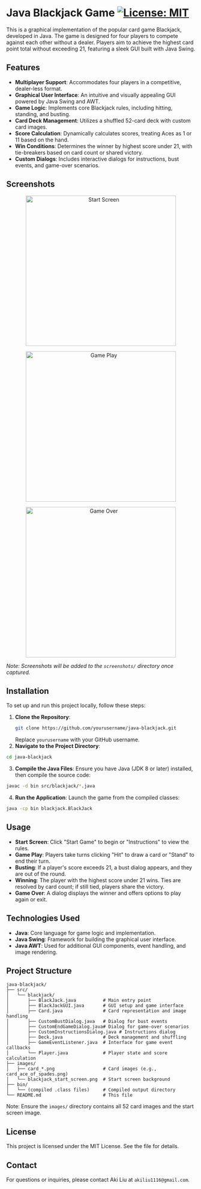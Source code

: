 # Java Blackjack Game [![License: MIT](https://img.shields.io/badge/License-MIT-yellow.svg)](LICENSE)

This is a graphical implementation of the popular card game Blackjack, developed in Java. The game is designed for four players to compete against each other without a dealer. Players aim to achieve the highest card point total without exceeding 21, featuring a sleek GUI built with Java Swing.

## Features

- **Multiplayer Support**: Accommodates four players in a competitive, dealer-less format.
- **Graphical User Interface**: An intuitive and visually appealing GUI powered by Java Swing and AWT.
- **Game Logic**: Implements core Blackjack rules, including hitting, standing, and busting.
- **Card Deck Management**: Utilizes a shuffled 52-card deck with custom card images.
- **Score Calculation**: Dynamically calculates scores, treating Aces as 1 or 11 based on the hand.
- **Win Conditions**: Determines the winner by highest score under 21, with tie-breakers based on card count or shared victory.
- **Custom Dialogs**: Includes interactive dialogs for instructions, bust events, and game-over scenarios.

## Screenshots

<p align="center">
  <img src="https://github.com/user-attachments/assets/aa3f6fca-7e98-4824-8fae-528b6e207ad5" alt="Start Screen" width="400"/>
</p>

<p align="center">
  <img src="https://github.com/user-attachments/assets/df8313ed-8f67-466b-8145-d848c427d7dc" alt="Game Play" width="400"/>
</p>

<p align="center">
  <img src="https://github.com/user-attachments/assets/ea8a5862-6370-499f-a911-19bce716c4b0" alt="Game Over" width="400"/>
</p>


*Note: Screenshots will be added to the `screenshots/` directory once captured.*

## Installation

To set up and run this project locally, follow these steps:

1. **Clone the Repository**:
   ```bash
   git clone https://github.com/yourusername/java-blackjack.git
   ```
   Replace `yourusername` with your GitHub username.
2. **Navigate to the Project Directory**:
  ```bash
  cd java-blackjack
  ```
3. **Compile the Java Files**: Ensure you have Java (JDK 8 or later) installed, then compile the source code:
  ```bash
  javac -d bin src/blackjack/*.java
  ```
4. **Run the Application**: Launch the game from the compiled classes:
  ```bash
  java -cp bin blackjack.BlackJack
  ```

## Usage
- **Start Screen**: Click "Start Game" to begin or "Instructions" to view the rules.
- **Game Play**: Players take turns clicking "Hit" to draw a card or "Stand" to end their turn.
- **Busting**: If a player's score exceeds 21, a bust dialog appears, and they are out of the round.
- **Winning**: The player with the highest score under 21 wins. Ties are resolved by card count; if still tied, players share the victory.
- **Game Over**: A dialog displays the winner and offers options to play again or exit.

## Technologies Used
- **Java**: Core language for game logic and implementation.
- **Java Swing**: Framework for building the graphical user interface.
- **Java AWT**: Used for additional GUI components, event handling, and image rendering.

## Project Structure
```text
java-blackjack/
├── src/
│   └── blackjack/
│       ├── BlackJack.java          # Main entry point
│       ├── BlackJackGUI.java       # GUI setup and game interface
│       ├── Card.java               # Card representation and image handling
│       ├── CustomBustDialog.java   # Dialog for bust events
│       ├── CustomEndGameDialog.java# Dialog for game-over scenarios
│       ├── CustomInstructionsDialog.java # Instructions dialog
│       ├── Deck.java               # Deck management and shuffling
│       ├── GameEventListener.java  # Interface for game event callbacks
│       └── Player.java             # Player state and score calculation
├── images/
│   ├── card_*.png                  # Card images (e.g., card_ace_of_spades.png)
│   └── blackjack_start_screen.png  # Start screen background
├── bin/
│   └── (compiled .class files)     # Compiled output directory
└── README.md                       # This file
```

Note: Ensure the `images/` directory contains all 52 card images and the start screen image.

## License
This project is licensed under the MIT License. See the  file for details.

## Contact
For questions or inquiries, please contact Aki Liu at  `akiliu1116@gmail.com`.
